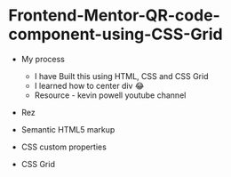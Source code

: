 # Frontend-Mentor-QR-code-component-using-CSS-Grid


- My process
  - I have Built this using HTML, CSS and CSS Grid
  - I learned how to center div 😂
  - Resource - kevin powell youtube channel
- Rez

- Semantic HTML5 markup
- CSS custom properties
- CSS Grid
